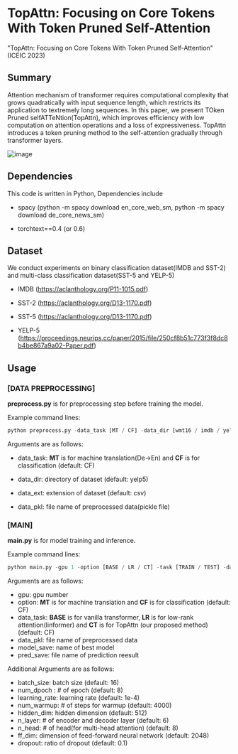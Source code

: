 # TopAttn: Focusing on Core Tokens With Token Pruned Self-Attention


 "TopAttn: Focusing on Core Tokens With Token Pruned Self-Attention" (ICEIC 2023)

## Summary

Attention mechanism of transformer requires computational complexity that grows quadratically with input sequence length, which restricts its application to textremely long sequences. In this paper, we present TOken Pruned selfATTeNtion(TopAttn), which improves efficiency with low computation on attention operations and a loss of expressiveness. TopAttn introduces a token pruning method to the self-attention 
gradually through transformer layers. 


![image](https://user-images.githubusercontent.com/76892989/204658198-23128ffc-96ce-4c68-8b0a-59aa53be4b5d.png)



## Dependencies

This code is written in Python, Dependencies include 

* spacy
(python -m spacy download en_core_web_sm, python -m spacy download de_core_news_sm)

* torchtext==0.4 (or 0.6)


## Dataset

We conduct experiments on binary classification dataset(IMDB and SST-2) and multi-class classification dataset(SST-5 and YELP-5)

* IMDB (https://aclanthology.org/P11-1015.pdf)

* SST-2 (https://aclanthology.org/D13-1170.pdf)

* SST-5 (https://aclanthology.org/D13-1170.pdf)

* YELP-5 (https://proceedings.neurips.cc/paper/2015/file/250cf8b51c773f3f8dc8b4be867a9a02-Paper.pdf)


## Usage

### [DATA PREPROCESSING]

**preprocess.py** is for preprocessing step before training the model.

Example command lines:

```Python
python preprocess.py -data_task [MT / CF] -data_dir [wmt16 / imdb / yelp5 / sst2 / sst5] -data_ext csv -data_pkl [pickleName.pickle]
```
Arguments are as follows:

* data_task: **MT** is for machine translation(De→En) and **CF** is for classification (default: CF)

* data_dir: directory of dataset (default: yelp5)

* data_ext: extension of dataset (default: csv)

* data_pkl: file name of preprocessed data(pickle file)


### [MAIN]

**main.py** is for model training and inference.

Example command lines:

```Python
python main.py -gpu 1 -option [BASE / LR / CT] -task [TRAIN / TEST] -data_pkl [pickleName.pickle] -model_save [modelName.pt] -pred_save [predictionName.txt] -data_task [MT / CF]
```
Arguments are as follows:

* gpu: gpu number
* option: **MT** is for machine translation and **CF** is for classification (default: CF)
* data_task: **BASE** is for vanilla transformer, **LR** is for low-rank attention(linformer) and **CT** is for TopAttn (our proposed method) (default: CF)
* data_pkl: file name of preprocessed data 
* model_save: name of best model
* pred_save: file name of prediction reesult

Additional Arguments are as follows:

* batch_size: batch size (default: 16)
* num_dpoch : # of epoch (default: 8)
* learning_rate: learning rate (default: 1e-4)
* num_warmup: # of steps for warmup (default: 4000)
* hidden_dim: hidden dimension (default: 512)
* n_layer: # of encoder and decoder layer (default: 6)
* n_head: # of head(for multi-head attention) (default: 8)
* ff_dim: dimension of feed-forward neural network (default: 2048)
* dropout: ratio of dropout (default: 0.1)


